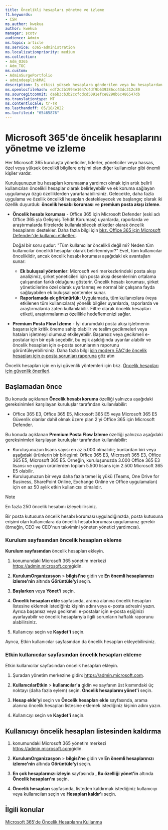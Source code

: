 ```yaml
---
title: Öncelikli hesapları yönetme ve izleme
f1.keywords:
- CSH
ms.author: kwekua
author: kwekua
manager: scotv
audience: Admin
ms.topic: article
ms.service: o365-administration
ms.localizationpriority: medium
ms.collection:
- Adm_O365
- Adm_TOC
ms.custom:
- AdminSurgePortfolio
- admindeeplinkMAC
description: İş etkisi yüksek hesaplara gönderilen veya bu hesaplardan gönderilen başarısız ve gecikmeli e-posta iletilerini izleyin.
ms.openlocfilehash: edf2c2b1994e1647c4df9b639386cc43dc312c80
ms.sourcegitcommit: da6b3cb3b2ccfcdcd5091efce8290b6c486547db
ms.translationtype: MT
ms.contentlocale: tr-TR
ms.lasthandoff: 05/18/2022
ms.locfileid: "65465876"
---
```

# <a name="manage-and-monitor-priority-accounts-in-microsoft-365"></a>Microsoft 365'de öncelik hesaplarını yönetme ve izleme

Her Microsoft 365 kuruluşta yöneticiler, liderler, yöneticiler veya hassas, özel veya yüksek öncelikli bilgilere erişimi olan diğer kullanıcılar gibi önemli kişiler vardır.

Kuruluşunuzun bu hesapları korumasına yardımcı olmak için artık belirli kullanıcıları öncelikli hesaplar olarak belirleyebilir ve ek koruma sağlayan uygulamaya özgü özelliklerden yararlanabilirsiniz. Gelecekte, daha fazla uygulama ve özellik öncelikli hesapları destekleyecek ve başlangıç olarak iki özellik duyurduk: **öncelik hesabı koruması** ve **premium posta akışı izleme**.

- **Öncelik hesabı koruması** - Office 365 için Microsoft Defender (eski adı Office 365 yla Gelişmiş Tehdit Koruması) uyarılarda, raporlarda ve araştırmalarda filtrelerde kullanılabilecek etiketler olarak öncelik hesaplarını destekler. Daha fazla bilgi için [bkz. Office 365 için Microsoft Defender'de kullanıcı etiketleri](../../security/office-365-security/user-tags.md).

  Doğal bir soru şudur: "Tüm kullanıcılar öncelikli değil mi? Neden tüm kullanıcılar öncelikli hesaplar olarak belirlenmiyor?" Evet, tüm kullanıcılar önceliklidir, ancak öncelik hesabı koruması aşağıdaki ek avantajları sunar:

  - **Ek buluşsal yöntemler**: Microsoft veri merkezlerindeki posta akışı analizimiz, şirket yöneticileri için posta akışı desenlerinin ortalama çalışandan farklı olduğunu gösterir. Öncelik hesabı koruması, şirket yöneticilerine özel olarak uyarlanmış ve normal bir çalışana fayda sağlayabilen ek buluşsal yöntemler sunar.
  - **Raporlamada ek görünürlük**: Uygulamada, tüm kullanıcılara (veya etkilenen tüm kullanıcılara) yönelik bilgiler uyarılarda, raporlarda ve araştırmalarda zaten kullanılabilir. Filtre olarak öncelik hesapları etiketi, araştırmalarınızı özellikle hedeflemenizi sağlar.

- **Premium Posta Flow İzleme** - İyi durumdaki posta akışı işletmenin başarısı için kritik öneme sahip olabilir ve teslim gecikmeleri veya hataları işletmeyi olumsuz etkileyebilir. Başarısız veya gecikmeli e-postalar için bir eşik seçebilir, bu eşik aşıldığında uyarılar alabilir ve öncelik hesapları için e-posta sorunlarının raporunu görüntüleyebilirsiniz. Daha fazla bilgi [için modern EAC'de öncelik hesapları için e-posta sorunları raporuna](/exchange/monitoring/mail-flow-reports/mfr-email-issues-for-priority-accounts-report) göz atın

Öncelik hesapları için en iyi güvenlik yöntemleri için bkz. [Öncelik hesapları için güvenlik önerileri](../../security/office-365-security/security-recommendations-for-priority-accounts.md).

## <a name="before-you-begin"></a>Başlamadan önce

Bu konuda açıklanan **Öncelik hesabı koruma** özelliği yalnızca aşağıdaki gereksinimleri karşılayan kuruluşlar tarafından kullanılabilir:

- Office 365 E3, Office 365 E5, Microsoft 365 E5 veya Microsoft 365 E5 Güvenlik olanlar dahil olmak üzere plan 2'yi Office 365 için Microsoft Defender.

Bu konuda açıklanan **Premium Posta Flow İzleme** özelliği yalnızca aşağıdaki gereksinimleri karşılayan kuruluşlar tarafından kullanılabilir:

- Kuruluşunuzun lisans sayısı en az 5.000 olmalıdır; bunlardan biri veya aşağıdaki ürünlerin bir birleşimi: Office 365 E3, Microsoft 365 E3, Office 365 E5, Microsoft 365 E5. Örneğin, kuruluşunuzda 3.000 Office 365 E3 lisansı ve uygun ürünlerden toplam 5.500 lisans için 2.500 Microsoft 365 E5 olabilir.
- Kuruluşunuzun bir veya daha fazla temel iş yükü (Teams, One Drive for Business, SharePoint Online, Exchange Online ve Office uygulamaları) için en az 50 aylık etkin kullanıcısı olmalıdır.

> [!NOTE]
> En fazla 250 öncelik hesabını izleyebilirsiniz.

Bir posta kutusuna öncelik hesabı koruması uyguladığınızda, posta kutusuna erişimi olan kullanıcılara da öncelik hesabı koruması uygulamanız gerekir (örneğin, CEO ve CEO'nun takvimini yöneten yönetici yardımcısı).

### <a name="add-priority-accounts-from-the-setup-page"></a>Kurulum sayfasından öncelik hesapları ekleme

**Kurulum sayfasından** öncelik hesapları ekleyin.

1. konumundaki Microsoft 365 yönetim merkezi <a href="https://go.microsoft.com/fwlink/p/?linkid=2024339" target="_blank">https://admin.microsoft.com</a>gidin.

2. **KurulumOrganizasyon** >  **bilgisi'ne** gidin ve **En önemli hesaplarınızı izleme'nin** altında **Görüntüle'yi** seçin.

3. **Başlarken** veya **Yönet'i** seçin.

4. **Öncelik hesapları ekle** sayfasında, arama alanına öncelik hesapları listesine eklemek istediğiniz kişinin adını veya e-posta adresini yazın. Ayrıca başarısız veya gecikmeli e-postalar için e-posta eşiğinizi ayarlayabilir ve öncelik hesaplarıyla ilgili sorunların haftalık raporunu alabilirsiniz.

5. Kullanıcıyı seçin ve **Kaydet'i** seçin.

Ayrıca, Etkin kullanıcılar sayfasından da öncelik hesapları ekleyebilirsiniz.

### <a name="add-priority-accounts-from-active-users-page"></a>Etkin kullanıcılar sayfasından öncelik hesapları ekleme

Etkin kullanıcılar sayfasından öncelik hesapları ekleyin.

1. Şuradan yönetim merkezine gidin: <a href="https://go.microsoft.com/fwlink/p/?linkid=2024339" target="_blank">https://admin.microsoft.com</a>.

2. **KullanıcılarEtkin** >  **kullanıcılar'a** gidin ve sayfanın üst kısmındaki üç noktayı (daha fazla eylem) seçin. **Öncelik hesaplarını yönet'i** seçin.

3. **Hesap ekle'yi** seçin ve **Öncelik hesapları ekle** sayfasında, arama alanına öncelik hesapları listesine eklemek istediğiniz kişinin adını yazın.

4. Kullanıcıyı seçin ve **Kaydet'i** seçin.

## <a name="remove-a-user-from-the-priority-accounts-list"></a>Kullanıcıyı öncelik hesapları listesinden kaldırma

1. konumundaki Microsoft 365 yönetim merkezi <a href="https://go.microsoft.com/fwlink/p/?linkid=2024339" target="_blank">https://admin.microsoft.com</a>gidin.

2. **KurulumOrganizasyon** >  **bilgisi'ne** gidin ve **En önemli hesaplarınızı izleme'nin** altında **Görüntüle'yi** seçin.

3. **En çok hesaplarınızı izleyin** sayfasında **, Bu özelliği yönet'in** altında **Öncelik hesapları'nı** seçin.

4. **Öncelik hesapları** sayfasında, listeden kaldırmak istediğiniz kullanıcıyı veya kullanıcıları seçin ve **Hesapları kaldır'ı** seçin.

## <a name="related-topics"></a>İlgili konular

[Microsoft 365'de Öncelik Hesaplarını Kullanma](https://techcommunity.microsoft.com/t5/microsoft-365-blog/using-priority-accounts-in-microsoft-365/ba-p/1873314)
